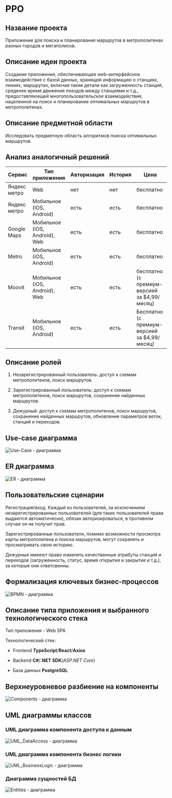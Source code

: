 # PPO

## Название проекта

Приложение для поиска и планирования маршрутов в метрополитенах разных городов и мегаполисов.

## Описание идеи проекта

Создание приложения, обеспечивающее web-интерфейсное взаимодействие с базой данных, хранящей информацию о станциях, линиях, маршрутах, включая такие детали как загруженность станций, среденее время движения поездов между станциями и т.д., предоставляюещей многопользовательское взаимодействие, нацеленной на поиск и планирование оптимальных маршрутов в метрополитенах.

## Описание предметной области

Исследовать предметную область алгоритмов поиска оптимальных маршрутов.

## Анализ аналогичный решений

Сервис|Тип приложения|Авторизация|История|Цена
------|--------------|-----------|-------|----
Яндекс метро|Web|нет|нет|бесплатно
Яндекс метро|Мобильное (IOS, Android)|есть|есть|бесплатно
Google Maps|Мобильное (iOS, Android), Web|есть|есть|бесплатно
Metro|Мобильное (iOS, Android)|есть|есть|бесплатно
Moovit|Мобильное (iOS, Android), Web|есть|есть|бесплатно (с премиум-версией за $4,99/месяц)
Transit|Мобильное (iOS, Android)|есть|есть|Бесплатно (с премиум-версией за $4,99/месяц)

## Описание ролей

1. Незарегистрированный пользователь: доступ к схемам метрополитенов, поиск маршрутов.

2. Зарегистрированный пользователь: доступ к схемам метрополитенов, поиск маршрутов, сохранение найденных маршрутов.

3. Дежурный: доступ к схемам метрополитенов, поиск маршрутов, сохранение найденных маршрутов, обновление параметров веток, станций и переходов.

## Use-case диаграмма

![Use-Case - диаграмма](/images//charts/use-case.svg)

## ER диаграмма

![ER - диаграмма](/images//charts/ER.svg)

## Пользовательские сценарии

Регистрация/вход. Каждый из пользователей, за исключением незарегистрированных пользователей (для таких пользователей права выдаются автоматически), обязан авторизироваться, в противном случае он не получит прав.

Зарегистрированные пользователи, помимо возможности просмотра карты метрополитена и поиска маршрутов, могут сохранять и просматривать свою историю.

Дежурные имееют право изменять качественные атрибуты станций и переходов (загруженность, статус, время открытия и закрытия и т.д.), за которые они ответсвенны.

## Формализация ключевых бизнес-процессов

![BPMN - диаграмма](/images/charts/BPMN.svg)

## Описание типа приложения и выбранного технологического стека

Тип приложения - Web SPA

Технологический стек:

- Frontend __TypeScript__/__React__/__Axios__

- Backend __C#__/__.NET SDK__(_ASP.NET Core_)

- База данных __PostgreSQL__

## Верхнеуровневое разбиение на компоненты

![Components - диаграмма](/images/charts/component.svg)

## UML диаграммы классов

### UML диаграмма компонента доступа к данным

![UML_DataAccess - диаграмма](/images/charts/UML_DataAccess.svg)

### UML диаграмма компонента бизнес логики

![UML_BusinessLogic - диаграмма](/images/charts/UML_BusinessLogic.svg)

### Диаграмма сущностей БД

![Entities - диаграмма](/images/charts/Entities.svg)



